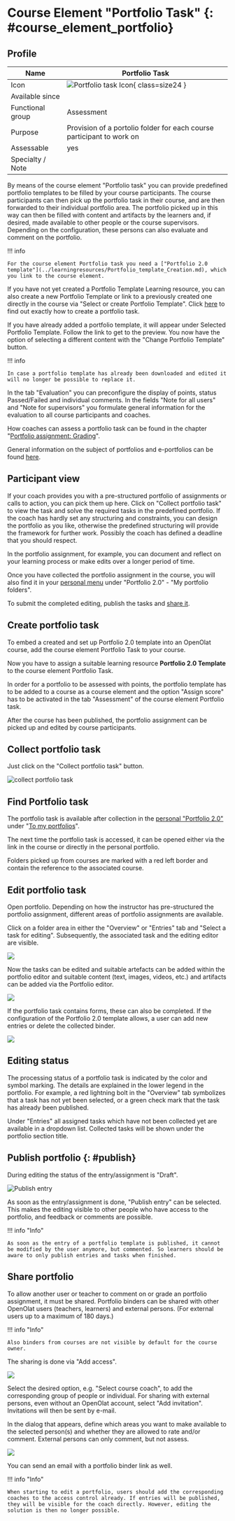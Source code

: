 # Course Element "Portfolio Task" {: #course_element_portfolio}


## Profile

Name | Portfolio Task
---------|----------
Icon | ![Portfolio task Icon](assets/portfolio_434343_64.png){ class=size24 }
Available since | 
Functional group | Assessment
Purpose | Provision of a portolio folder for each course participant to work on
Assessable | yes
Specialty / Note |


By means of the course element "Portfolio task" you can provide predefined portfolio templates to be filled by your course participants. The course participants can then pick up the portfolio task in their course, and are then forwarded to their individual portfolio area. The portfolio picked up in this way can then be filled with content and artifacts by the learners and, if desired, made available to other people or the course supervisors. Depending on the configuration, these persons can also evaluate and comment on the portfolio.

 !!! info

    For the course element Portfolio task you need a ["Portfolio 2.0 template"](../learningresources/Portfolio_template_Creation.md), which you link to the course element. 

If you have not yet created a Portfolio Template Learning resource, you can also create a new Portfolio Template or link to a previously created one directly in the course via "Select or create Portfolio Template".  Click [here](../learningresources/Creating_Portfolio_Tasks.md) to find out exactly how to create a portfolio task.

If you have already added a portfolio template, it will appear under Selected Portfolio Template. Follow the link to get to the preview. You now have the option of selecting a different content with the "Change Portfolio Template" button.

!!! info

    In case a portfolio template has already been downloaded and edited it will no longer be possible to replace it.

In the tab "Evaluation" you can preconfigure the display of points, status Passed/Failed and individual comments. In the fields "Note for all users" and "Note for supervisors" you formulate general information for the evaluation to all course participants and coaches.

How coaches can assess a portfolio task can be found in the chapter "[Portfolio assignment: Grading](../learningresources/Portfolio_assignment_Grading.md)".

General information on the subject of portfolios and e-portfolios can be found [here](../area_modules/index.md).

## Participant view

If your coach provides you with a pre-structured portfolio of assignments or calls to action, you can pick them up here. Click on "Collect portfolio task" to view the task and solve the required tasks in the predefined portfolio. If the coach has hardly set any structuring and constraints, you can design the portfolio as you like, otherwise the predefined structuring will provide the framework for further work. Possibly the coach has defined a deadline that you should respect.

In the portfolio assignment, for example, you can document and reflect on your learning process or make edits over a longer period of time.

Once you have collected the portfolio assignment in the course, you will also find it in your [personal menu](../personal_menu/Personal_Tools.md) under "Portfolio 2.0" - "My portfolio folders".

To submit the completed editing, publish the tasks and [share it](../area_modules/Shared_by_me.md).

## Create portfolio task

To embed a created and set up Portfolio 2.0 template into an OpenOlat course, add the course element Portfolio Task to your course.  
  
Now you have to assign a suitable learning resource **Portfolio 2.0 Template** to the course element Portfolio Task.
  
In order for a portfolio to be assessed with points, the portfolio template has to be added to a course as a course element and the option "Assign score" has to be activated in the tab "Assessment" of the course element Portfolio task.

After the course has been published, the portfolio assignment can be picked up and edited by course participants.

## Collect portfolio task

Just click on the "Collect portfolio task" button.

![collect portfolio task](assets/Portfolioaufgabe_abholen_19_en.png)

## Find Portfolio task

The portfolio task is available after collection in the [personal "Portfolio 2.0"](../personal_menu/Personal_Tools.md/#portfolio-20) under "[To my portfolios](../area_modules/My_portfolio_binders.md)".  

The next time the portfolio task is accessed, it can be opened either via the link in the course or directly in the personal portfolio.

Folders picked up from courses are marked with a red left border and contain the reference to the associated course.
  
## Edit portfolio task  

Open portfolio. Depending on how the instructor has pre-structured the portfolio assignment, different areas of portfolio assignments are available. 

Click on a folder area in either the "Overview" or "Entries" tab and "Select a task for editing". Subsequently, the associated task and the editing editor are visible.

![](assets/3e_portfolio.png)

Now the tasks can be edited and suitable artefacts can be added within the portfolio editor and suitable content (text, images, videos, etc.) and artifacts can be added via the Portfolio editor.

![](assets/5_Portfolio.png)

If the portfolio task contains forms, these can also be completed. If the configuration of the Portfolio 2.0 template allows, a user can add new
entries or delete the collected binder.

![](assets/5_Portfolio.png)

## Editing status

The processing status of a portfolio task is indicated by the color and symbol marking. The details are explained in the lower legend in the portfolio. For example, a red lightning bolt in the "Overview" tab symbolizes that a task has not yet been selected, or a green check mark that the task has already been published.

Under "Entries" all assigned tasks which have not been collected yet are available in a dropdown list. Collected tasks will be shown under the portfolio section title.

## Publish portfolio {: #publish}
  
During editing the status of the entry/assignment is "Draft".
  
![Publish entry](assets/Eintrag_publizieren_en.png)

As soon as the entry/assignment is done, "Publish entry" can be selected. This makes the editing visible to other people who have access to the portfolio, and feedback or comments are possible.

!!! info "Info"

    As soon as the entry of a portfolio template is published, it cannot be modified by the user anymore, but commented. So learners should be aware to only publish entries and tasks when finished.

## Share portfolio
  
To allow another user or teacher to comment on or grade an portfolio assignment, it must be shared. Portfolio binders can be shared with other OpenOlat users (teachers, learners) and external persons. (For external users up to a maximum of 180 days.)

!!! info "Info"

    Also binders from courses are not visible by default for the course owner.

The sharing is done via "Add access".

![](assets/portfolio_access_control.png)

Select the desired option, e.g. "Select course coach", to add the corresponding group of people or individual. For sharing with external persons, even without an OpenOlat account, select "Add invitation". Invitations will then be sent by e-mail.

In the dialog that appears, define which areas you want to make available to the selected person(s) and whether they are allowed to rate and/or comment. External persons can only comment, but not assess.

![](assets/pf_access_control_rights_EN.png)

You can send an email with a portfolio binder link as well.  

!!! info  "Info"

    When starting to edit a portfolio, users should add the corresponding coaches to the access control already. If entries will be published, they will be visible for the coach directly. However, editing the solution is then no longer possible.
